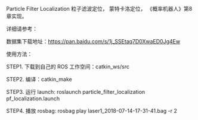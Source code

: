 
Particle Filter Localization 粒子滤波定位， 蒙特卡洛定位， 《概率机器人》第8章实现。

详细请参考：

数据集下载地址：https://pan.baidu.com/s/1j_SSEtaq7D0XwaED0Jg4Ew

使用方法：

STEP1. 下载到自己的 ROS 工作空间：catkin_ws/src

STEP2. 编译：catkin_make

STEP3. 运行 launch: roslaunch particle_filter_localization pf_localization.launch

STEP4. 播放 rosbag: rosbag play laser1_2018-07-14-17-31-41.bag -r 2
